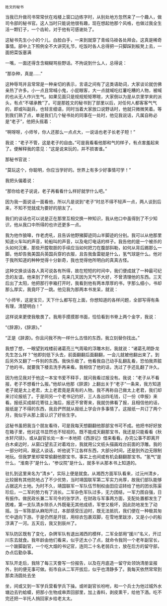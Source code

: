     姓文的秘书 

   当我已升做司书常常伏在戏楼上窗口边练字时，从别处地方忽然来了一个趣人，做司令部的秘书官。这人当时只能说他很有趣，现在想起他那个风格，也做过我全生活一颗钉子，一个齿轮，对于他有可感谢处了。

   这秘书先生小小的个儿，白脸白手，一来到就穿了青缎马褂各处拜会。这真是稀奇事情。部中上下照例全不大讲究礼节，吃饭时各人总得把一只脚踩到板凳上去，一面把菜饭塞满

   一嘴，一面还得含含糊糊骂些野话。不拘说到什么人，总得说：

   “那杂种，真是……”

   这种辱骂并且常常是一种亲切的表示，言语之间有了这类语助词，大家谈论就仿佛亲热了许多。小一点且常喊小鬼，小屁眼客，大一点就喊吃红薯吃糟的人物，被喊的也从无人作兴生气。如果见面只是规规矩矩寒暄，大家倒以为是从京里学来的派头，有点“不堪承教”了。可是那姓文的秘书到了部里以后，对任何人都客客气气的，即或叫副兵，也轻言细语，同时当着大家放口说野话时，他就只微微笑着。等到我们熟了点，单是我们几个秘书处的同事在一处时，他见我说话，凡属自称必是“老子”，他把头摇着：

   “啊呀呀，小师爷，你人还那么一点点大，一说话也老子长老子短！”

   我说：“老子不管，这是老子的自由。”可是我看看他那和气的样子，有点害羞起来了。便解释我的意见：“这是说来玩的，并不损害谁。”

   那秘书官说：

   “莫玩这个，你聪明，你应当学好的。世界上有多少好事情可学！”

   我把头偏着说：

   “那你给老子说说，老子再看看什么样好就学什么吧。”

   因为我一面说话一面看他，所以凡是说到“老子”时总不得不轻声一点，两人谈到后来，不知不觉就成为要好的朋友了。

   我们的谈话也可以说是正在那里互相交换一种知识，我从他口中虽得到了不少知识，他从我口中所得的也许还更多一点。

   我为他作狼嗥，作老虎吼，且告诉他野猪脚迹同山羊脚迹的分别。我可以从他那里知道火车叫的声音，轮船叫的声音，以及电灯电话的样子。我告他的是一个被杀的头如何沉重，那些开膛取胆的手续应当如何把刀在腹部斜勒，如何从背后踢那么一脚。他却告我美国兵英国兵穿的衣服，且告我鱼雷艇是什么，氢气球是什么。他对于我所知道的种种觉得十分新奇，我也觉得他所明白的真真古怪。

   这种交换谈话各人真可说各有所得，故在短短的时间中，我们便成就了一种最可纪念的友谊。他来到了怀化后，先来几天因为天气不大好，不曾清理他的东西。三天后出了太阳，他把那行李箱打开时，我看到他有两本厚厚的书，字那么细小，书却那么厚实，我竟吓了一跳。他见我为那两本书发呆，就说：

   “小师爷，这是宝贝，天下什么都写在上面，你想知道的各样问题，全部写得有条有理，清楚明白！”

   这样说来更使我敬畏了。我用手摸摸那书面，恰恰看到书脊上两个金字，我说：

   “《辞源》，《辞源》。”

   “正是《辞源》。你且问我不拘一样什么古怪的东西，我立刻替你找出。”

   我想了想，一眼望到戏楼前诸葛亮三气周瑜的浮雕木刻，我就说：“诸葛孔明卧龙先生怎么样？”他即刻低下头去，前面翻翻后面翻翻，一会儿就被他翻出来了。到后另外又翻了一件别的东西。我快乐极了。他看我自己动手乱翻乱看，恐怕我弄脏了他的书，就要我下楼去洗手再来看。我相信了他的话，洗过了手还乱翻了许久。

   因为他见我对于他这一本宝书爱不释手，就问我看过报没有。我说：“老子从不看报，老子不想看什么报。”他却从他那《辞源》上翻出关于“老子”一条来，我方知道老子就是太上老君，太上老君竟是真有的人物。我不再称自己做太上老君，我们却来讨论报纸了。于是同另一个老书记约好，三人各出四毛钱，订一份《申报》来看。报纸买成邮花寄往上海后，报还不曾寄来，我就仿佛看了报，且相信他的话，报纸是了不得的东西，我且俨然就从报纸上学会许多事情了。这报纸一共订了两个月，我似乎从那上面认识了好些生字。

   这秘书虽把我当个朋友看待，可是我每天想翻翻他那部宝书可不成。他把书好好放在箱子里，他对这书显然也不轻视的。既不能成天翻那宝书，我还是只能看看《秋水轩尺牍》，或从副官长处一本一本地把《西游记》借来看看。办完公事不即离开白木桌边时，从窗口望去正对着戏台，我就用公文纸头描画戏台前面的浮雕。我的一部分时间，跟这人谈话，听他说下江各样东西，大部分时间，还是到外边无限制地玩。但我梦里却常常偷翻他那宝书，事实上也间或有机会翻翻那宝书。“氢气”是什么，“淮南子”是什么，“参议院”是什么，就多半从那本书上知道的。

   驻扎到这里来名为“清乡”，实际上便是就食。从湘西方面军队看来，过沅州清乡，比较据有其他防地占了不少优势，当时靖国联军第二军实力尚厚，故我们部队能够占据这片土地。为时不久，靖国联军一军队伍节制权由田应诏转给了他的团长陈渠珍后，一二军的势力有了消长。二军杂色军队过多，无力团结，一军力图自强，日有振作。做民政长兼二军司令的张学济，在财政与军事两方面，支配处置都发生了困难，第一支队清乡除杀人外既毫无其他成绩，军誉又极坏，因此防地发生了动摇。当一军陈部从麻阳开过，本部感受压迫时，既无法抵抗，我们便在一种极其匆忙中退向下游。于是仍然是开拔，用棕衣包裹双脚，在雪地里跋涉，又是小小的船浮满了一河。五天后，我又到辰州了。

   军队防区既有了变化，杂牌军队有退出湘西的模样，二军全部用“援川”名义，开过川东去就食。我年龄由他们看来，似乎还太小了点，就命令我同一个老年副官长，一个跛脚副官，一个吃大烟的书记官，连同二十名老弱兵士，放在后方的留守部，办点后勤杂事。

   军队开走后，我除了每三天誊写一份报告，以及在月底造一留守处领饷清册呈报外，别的便无事可做。街市自从二军开拔后，似乎也清静多了。我每天依然常常到那卖汤圆处去坐

   坐，间或又到一军学兵营看学兵下操。或听副官长吩咐，和一个兵士为他过城外水塘边去钓蛤蟆，把那小生物成串弄回部里，加上香料，剥皮熏干，给他下酒。吃不完还把一半托人捎回家乡给老太太。

